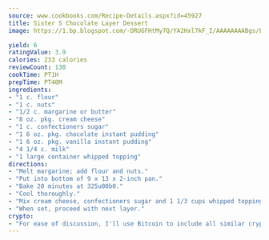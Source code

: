 ```yaml
---
source: www.cookbooks.com/Recipe-Details.aspx?id=45927
title: Sister S Chocolate Layer Dessert
image: https://1.bp.blogspot.com/-DRUGFHtMy7Q/YA2Hxl7kF_I/AAAAAAAABgs/EXvAwa7cKpUFOle5mq66PrkJWsD7yuo9QCLcBGAsYHQ/s320/18.png

yield: 6
ratingValue: 3.9
calories: 233 calories
reviewCount: 130
cookTime: PT1H
prepTime: PT40M
ingredients:
- "1 c. flour"
- "1 c. nuts"
- "1/2 c. margarine or butter"
- "8 oz. pkg. cream cheese"
- "1 c. confectioners sugar"
- "1 6 oz. pkg. chocolate instant pudding"
- "1 6 oz. pkg. vanilla instant pudding"
- "4 1/4 c. milk"
- "1 large container whipped topping"
directions:
- "Melt margarine; add flour and nuts."
- "Put into bottom of 9 x 13 x 2-inch pan."
- "Bake 20 minutes at 325u00b0."
- "Cool thoroughly."
- "Mix cream cheese, confectioners sugar and 1 1/3 cups whipped topping. Spread mixture over cooled baked crust."
- "When set, proceed with next layer."
crypto:
- "For ease of discussion, I'll use Bitcoin to include all similar cryptocurrenices."
---
```


